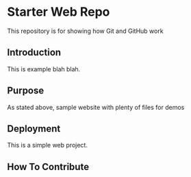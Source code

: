 # Starter Web Repo

This repository is for showing how Git and GitHub work

## Introduction

This is example blah blah. 

## Purpose

As stated above, sample website with plenty of files for demos

## Deployment

This is a simple web project. 

## How To Contribute
